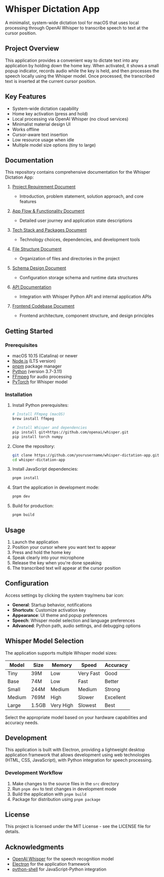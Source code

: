 # Whisper Dictation App

A minimalist, system-wide dictation tool for macOS that uses local processing through OpenAI Whisper to transcribe speech to text at the cursor position.

## Project Overview

This application provides a convenient way to dictate text into any application by holding down the home key. When activated, it shows a small popup indicator, records audio while the key is held, and then processes the speech locally using the Whisper model. Once processed, the transcribed text is inserted at the current cursor position.

## Key Features

- System-wide dictation capability
- Home key activation (press and hold)
- Local processing via OpenAI Whisper (no cloud services)
- Minimalist material design UI
- Works offline
- Cursor-aware text insertion
- Low resource usage when idle
- Multiple model size options (tiny to large)

## Documentation

This repository contains comprehensive documentation for the Whisper Dictation App:

1. [Project Requirement Document](./project_requirement_document.md)
   - Introduction, problem statement, solution approach, and core features

2. [App Flow & Functionality Document](./app_flow_and_functionality_document.md)
   - Detailed user journey and application state descriptions

3. [Tech Stack and Packages Document](./tech_stack_and_packages_document.md)
   - Technology choices, dependencies, and development tools

4. [File Structure Document](./file_structure_document.md)
   - Organization of files and directories in the project

5. [Schema Design Document](./schema_design_document.md)
   - Configuration storage schema and runtime data structures

6. [API Documentation](./api_documentation.md)
   - Integration with Whisper Python API and internal application APIs

7. [Frontend Codebase Document](./frontend_codebase_document.md)
   - Frontend architecture, component structure, and design principles

## Getting Started

### Prerequisites

- macOS 10.15 (Catalina) or newer
- [Node.js](https://nodejs.org/) (LTS version)
- [pnpm](https://pnpm.io/) package manager
- [Python](https://www.python.org/) (version 3.7-3.11)
- [FFmpeg](https://ffmpeg.org/) for audio processing
- [PyTorch](https://pytorch.org/) for Whisper model

### Installation

1. Install Python prerequisites:
   ```bash
   # Install FFmpeg (macOS)
   brew install ffmpeg
   
   # Install Whisper and dependencies
   pip install git+https://github.com/openai/whisper.git
   pip install torch numpy
   ```

2. Clone the repository:
   ```bash
   git clone https://github.com/yourusername/whisper-dictation-app.git
   cd whisper-dictation-app
   ```

3. Install JavaScript dependencies:
   ```bash
   pnpm install
   ```

4. Start the application in development mode:
   ```bash
   pnpm dev
   ```

5. Build for production:
   ```bash
   pnpm build
   ```

## Usage

1. Launch the application
2. Position your cursor where you want text to appear
3. Press and hold the home key
4. Speak clearly into your microphone
5. Release the key when you're done speaking
6. The transcribed text will appear at the cursor position

## Configuration

Access settings by clicking the system tray/menu bar icon:

- **General**: Startup behavior, notifications
- **Shortcuts**: Customize activation key
- **Appearance**: UI theme and popup preferences
- **Speech**: Whisper model selection and language preferences
- **Advanced**: Python path, audio settings, and debugging options

## Whisper Model Selection

The application supports multiple Whisper model sizes:

| Model | Size | Memory | Speed | Accuracy |
|-------|------|--------|-------|----------|
| Tiny | 39M | Low | Very Fast | Good |
| Base | 74M | Low | Fast | Better |
| Small | 244M | Medium | Medium | Strong |
| Medium | 769M | High | Slower | Excellent |
| Large | 1.5GB | Very High | Slowest | Best |

Select the appropriate model based on your hardware capabilities and accuracy needs.

## Development

This application is built with Electron, providing a lightweight desktop application framework that allows development using web technologies (HTML, CSS, JavaScript), with Python integration for speech processing.

### Development Workflow

1. Make changes to the source files in the `src` directory
2. Run `pnpm dev` to test changes in development mode
3. Build the application with `pnpm build`
4. Package for distribution using `pnpm package`

## License

This project is licensed under the MIT License - see the LICENSE file for details.

## Acknowledgments

- [OpenAI Whisper](https://github.com/openai/whisper) for the speech recognition model
- [Electron](https://www.electronjs.org/) for the application framework
- [python-shell](https://github.com/extrabacon/python-shell) for JavaScript-Python integration 